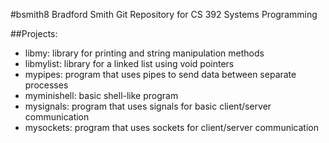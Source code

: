 #bsmith8
Bradford Smith
Git Repository for CS 392 Systems Programming

##Projects:
- libmy: library for printing and string manipulation methods
- libmylist: library for a linked list using void pointers
- mypipes: program that uses pipes to send data between separate processes
- myminishell: basic shell-like program
- mysignals: program that uses signals for basic client/server communication
- mysockets: program that uses sockets for client/server communication
